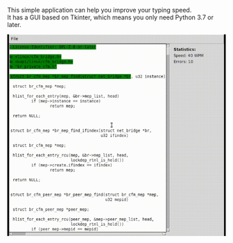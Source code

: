 This simple application can help you improve your typing speed.<br />
It has a GUI based on Tkinter, which means you only need Python 3.7 or later.

<p align="center">
  <kbd>
    <img src="./docs/images/about.gif" alt="How it looks" title="How it looks">
  </kbd>
</p>
